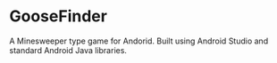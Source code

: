 # GooseFinder
A Minesweeper type game for Andorid.
Built using Android Studio and standard Android Java libraries. 
